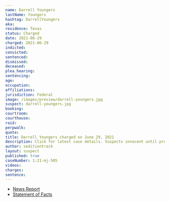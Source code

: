 ```yaml
---
name: Darrell Youngers
lastName: Youngers
hashtag: DarrellYoungers
aka:
residence: Texas
status: Charged
date: 2021-06-29
charged: 2021-06-29
indicted:
convicted:
sentenced:
dismissed:
deceased:
plea_hearing:
sentencing:
age:
occupation:
affiliations:
jurisdiction: Federal
image: /images/preview/darrell-youngers.jpg
suspect: darrell-youngers.jpg
booking:
courtroom:
courthouse:
raid:
perpwalk:
quote:
title: Darrell Youngers charged on June 29, 2021
description: Click for latest case details. Suspects innocent until proven guilty.
author: seditiontrack
layout: suspect
published: true
caseNumber: 1:21-mj-505
videos:
charges:
sentence:
---
```

- [News Report](https://abc13.com/houston-man-arrested-arrest-in-capitol-riot-darrell-youngers-january-6/10844224/)
- [Statement of Facts](https://www.justice.gov/usao-dc/case-multi-defendant/file/1412476/download)
